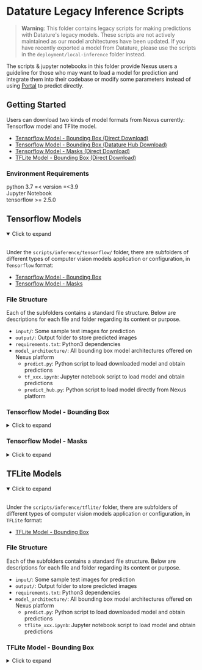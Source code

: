 # Datature Legacy Inference Scripts

> **Warning**:
> This folder contains legacy scripts for making predictions with Datature's legacy models. These scripts are not actively maintained as our model architectures have been updated. If you have recently exported a model from Datature, please use the scripts in the `deployment/local-inference` folder instead.

The scripts & jupyter notebooks in this folder provide Nexus users a guideline for those who may want to load a model for prediction and integrate them into their codebase or modify some parameters instead of using [Portal](https://github.com/datature/portal) to predict directly.

## Getting Started

Users can download two kinds of model formats from Nexus currently: Tensorflow model and TFlite model.<br>

- [Tensorflow Model - Bounding Box (Direct Download)](#tensorflow-model---bounding-box)
- [Tensorflow Model - Bounding Box (Datature Hub Download)](#tensorflow-model---bounding-box)
- [Tensorflow Model - Masks (Direct Download)](#tensorflow-model---masks)
- [TFLite Model - Bounding Box (Direct Download)](#tflite-model---bounding-box)

### Environment Requirements

python 3.7 =< version =<3.9<br>
Jupyter Notebook<br>
tensorflow >= 2.5.0<br>

<!-- Predict with Different Model -->

## Tensorflow Models

<details open>
     <summary>Click to expand</summary><br>

Under the `scripts/inference/tensorflow/` folder, there are subfolders of different types of computer vision models application or configuration, in `Tensorflow` format:

- [Tensorflow Model - Bounding Box](#tensorflow-model---bounding-box)
- [Tensorflow Model - Masks](#tensorflow-model---masks)

### File Structure

Each of the subfolders contains a standard file structure. Below are descriptions for each file and folder regarding its content or purpose.

- `input/`: Some sample test images for prediction
- `output/`: Output folder to store predicted images
- `requirements.txt`: Python3 dependencies
- `model_architecture/`: All bounding box model architectures offered on Nexus platform
  - `predict.py`: Python script to load downloaded model and obtain predictions
  - `tf_xxx.ipynb`: Jupyter notebook script to load model and obtain predictions
  - `predict_hub.py`: Python script to load model directly from Nexus platform

### Tensorflow Model - Bounding Box

<details>
     <summary>Click to expand</summary><br>

`xxx` in the subsequent command prompts represents chosen model architecture, which is also the name of the folders within the `model_architecture/` folder.

### Command to run Downloaded Model Python script

```
cd scripts/inference/tensorflow/bounding_box/
```

```
pip install -r requirements.txt
```

```
cd model_architecture/xxx
```

```
python predict.py --input "path_to_input_folder" --output "path_to_output_folder" --width 640 --height 640 --threshold 0.7 --model "path_to_model" --label "path_to_labelmap"
```

Sample default command

```
python predict.py --input "./input" --output "./output" --width 640 --height 640 --threshold 0.7 --model "./saved_model" --label "./label_map.pbtxt"
```

Below is the list of modifiable script parameters and its description.

```
--input "path_to_input_folder" (Required)
--output "path_to_output_folder" (Required)
--model "path_to_model" (Required)
--label "path_to_labelmap" (Required)
--width "width of image to load" (Optional) (default: 640)
--height "height of image to load" (Optional) (default: 640)
--threshold "confidence threshold" (Optional) (default: 0.7)
```

### Command to run Jupyter Notebook

```
pip install jupyter
```

```
python -m notebook tf_xxx.ipynb
```

### Command to run Datature Hub Python script

```
cd scripts/inference/tensorflow/bounding_box/
```

```
pip install -r requirements.txt
```

```
cd model_architecture/xxx
```

```
python predict_hub.py --input "path_to_input_folder" --output "path_to_output_folder"  --threshold 0.7 --secret "Project_secret" --key "Your_model_key"
```

Sample default command

```
python predict_hub.py --input "./input" --output "./output" --secret "76d97105923491bfa13c84d74eb5457b3b04dceda19ca009d7af111bd7d05344" --key "f2324a0064025c01da8fe3482177a83a"
```

Below is the list of modifiable script parameters and its description.

```
--input "Path to folder that contains input images" (Required) (default:"./input")
--output "Path to folder to store predicted images" (Required)(default:"./output")
--threshold "Prediction confidence threshold" (Optional) (default: 0.7)
--secret "Datature Nexus project secret key" (Required)
--key "Datature Nexus model key" (Required)
```

<br/>
<div align="right">
    <b><a href="#top">↥ back to top</a></b>
</div>
<br/>
</details>

### Tensorflow Model - Masks

<details>
     <summary>Click to expand</summary><br>

`xxx` in the subsequent command prompts represents chosen model architecture, which is also the name of the folders within the `model_architecture/` folder.

### Command to run Downloaded Model Python script

```
cd scripts/inference/tensorflow/tensorflow/segmentation/
```

```
pip install -r requirements.txt
```

```
cd model_architecture/xxx
```

```
python predict.py --input "path_to_input_folder" --output "path_to_output_folder" --width 1024 --height 1024 --threshold 0.7 --model "path_to_model" --label "path_to_labelmap"
```

Sample default command

```
python predict.py --input "./input" --output "./output" --width 1024 --height 1024 --threshold 0.7 --model "./saved_model" --label "./label_map.pbtxt"
```

Below is the list of modifiable script parameters and its description.

```
--input "path_to_input_folder" (Required)
--output "path_to_output_folder" (Required)
--model "path_to_model" (Required)
--label "path_to_labelmap" (Required)
--width "width of image to load" (Optional) (default: 1024)
--height "height of image to load" (Optional) (default: 1024)
--threshold "confidence threshold" (Optional) (default: 0.7)

```

### Command to run Jupyter Notebook

```
pip install jupyter
```

```
python -m notebook tf_xxx.ipynb
```

<br/>
<div align="right">
    <b><a href="#top">↥ back to top</a></b>
</div>
<br/>

</details>
</details>

## TFLite Models

<details open>
     <summary>Click to expand</summary><br>

Under the `scripts/inference/tflite/` folder, there are subfolders of different types of computer vision models application or configuration, in `TFLite` format:

- [TFLite Model - Bounding Box](#tflite-model---bounding-box)

### File Structure

Each of the subfolders contains a standard file structure. Below are descriptions for each file and folder regarding its content or purpose.

- `input/`: Some sample test images for prediction
- `output/`: Output folder to store predicted images
- `requirements.txt`: Python3 dependencies
- `model_architecture/`: All bounding box model architectures offered on Nexus platform
  - `predict.py`: Python script to load downloaded model and obtain predictions
  - `tflite_xxx.ipynb`: Jupyter notebook script to load model and obtain predictions

### TFLite Model - Bounding Box

<details>
     <summary>Click to expand</summary><br>

`xxx` in the subsequent command prompts represents chosen model architecture, which is also the name of the folders within the `model_architecture/` folder.

### Command to run Downloaded Model Python script

```
cd scripts/inference/tflite/bounding_box/
```

```
pip install -r requirements.txt
```

```
cd model_architecture/xxx
```

```
python predict.py --input "path_to_input_folder" --output "path_to_output_folder" --width 640 --height 640 --threshold 0.7 --model "path_to_model" --label "path_to_labelmap"
```

Sample default command

```
python predict.py --input "./input" --output "./output" --width 640 --height 640 --threshold 0.7 --model "./tf.lite" --label "./label_map.pbtxt"
```

Below is the list of modifiable script parameters and its description.

```
--input "path_to_input_folder" (Required)
--output "path_to_output_folder" (Required)
--model "path_to_model" (Required)
--label "path_to_labelmap" (Required)
--width "width of image to load" (Optional) (default: 640)
--height "height of image to load" (Optional) (default: 640)
--threshold "confidence threshold" (Optional) (default: 0.7)
```

### Command to run Jupyter Notebook

```
pip install jupyter
```

```
python -m notebook tflite_xxx.ipynb
```

<br/>
<div align="right">
    <b><a href="#top">↥ back to top</a></b>
</div>
<br/>

</details>

</details>

<!-- MARKDOWN LINKS & IMAGES -->
